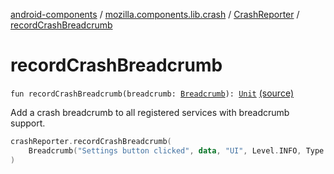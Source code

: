 [android-components](../../index.md) / [mozilla.components.lib.crash](../index.md) / [CrashReporter](index.md) / [recordCrashBreadcrumb](./record-crash-breadcrumb.md)

# recordCrashBreadcrumb

`fun recordCrashBreadcrumb(breadcrumb: `[`Breadcrumb`](../-breadcrumb/index.md)`): `[`Unit`](https://kotlinlang.org/api/latest/jvm/stdlib/kotlin/-unit/index.html) [(source)](https://github.com/mozilla-mobile/android-components/blob/master/components/lib/crash/src/main/java/mozilla/components/lib/crash/CrashReporter.kt#L115)

Add a crash breadcrumb to all registered services with breadcrumb support.

``` Kotlin
crashReporter.recordCrashBreadcrumb(
    Breadcrumb("Settings button clicked", data, "UI", Level.INFO, Type.USER)
)
```


